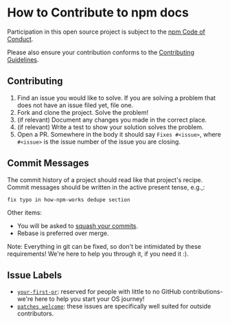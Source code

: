 # How to Contribute to npm docs

Participation in this open source project is subject to the
[npm Code of Conduct].

Please also ensure your contribution conforms to the [Contributing Guidelines].

## Contributing

1. Find an issue you would like to solve. If you are solving a problem
   that does not have an issue filed yet, file one.
2. Fork and clone the project. Solve the problem!
3. (if relevant) Document any changes you made in the correct place.
4. (if relevant) Write a test to show your solution solves the problem.
5. Open a PR. Somewhere in the body it should say `Fixes #<issue>`, 
    where `#<issue>` is the issue number of the issue you are closing.

## Commit Messages

The commit history of a project should read like that project's recipe.
Commit messages should be written in the active present tense, e.g.,:

`fix typo in how-npm-works dedupe section`

Other items:
- You will be asked to [squash your commits].
- Rebase is preferred over merge.

Note: Everything in git can be fixed, so don't be intimidated by these
requirements! We're here to help you through it, if you need it :).

## Issue Labels

- [`your-first-pr`][1]: reserved for people with little to no
  GitHub contributions- we're here to help you start your OS journey!
- [`patches welcome`][2]: these issues are specifically well suited
  for outside contributors.

[1]: https://github.com/npm/docs/labels/your-first-pr
[2]: https://github.com/npm/docs/labels/patches%20welcome
[npm Code of Conduct]: https://www.npmjs.com/policies/conduct
[Contributing Guidelines]: https://github.com/npm/npm/wiki/Contributing-Guidelines
[squash your commits]: http://blog.steveklabnik.com/posts/2012-11-08-how-to-squash-commits-in-a-github-pull-request
